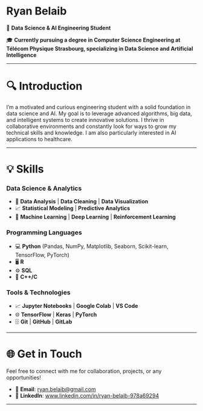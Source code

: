 # Ryan Belaib

📍 **Data Science & AI Engineering Student**  

🎓 **Currently pursuing a degree in **Computer Science Engineering** at **Télécom Physique Strasbourg**, specializing in **Data Science** and **Artificial Intelligence****  

---

# 🔍 **Introduction**

I’m a motivated and curious engineering student with a solid foundation in data science  and AI. My goal is to leverage advanced algorithms, big data, and intelligent systems to create innovative solutions. I thrive in collaborative environments and constantly look for ways to grow my technical skills and knowledge. I am also particularly interested in AI applications to healthcare.

---

# 💡 **Skills**

### **Data Science & Analytics**
- 🔢 **Data Analysis** | **Data Cleaning** | **Data Visualization**  
- 📈 **Statistical Modeling** | **Predictive Analytics**  
- 🧪 **Machine Learning** | **Deep Learning** | **Reinforcement Learning**

### **Programming Languages**
- 💻 **Python** (Pandas, NumPy, Matplotlib, Seaborn, Scikit-learn, TensorFlow, PyTorch)
- 🖥️ **R** 
- ⚙️ **SQL** 
- 🔧 **C++/C**

### **Tools & Technologies**
- 📈 **Jupyter Notebooks** | **Google Colab** | **VS Code**
- 🌐 **TensorFlow** | **Keras** | **PyTorch**
- 🗄️ **Git** | **GitHub** | **GitLab**


---

# 🌐 **Get in Touch**

Feel free to connect with me for collaboration, projects, or any opportunities!  
- 📧 **Email**: ryan.belaib@gmail.com  
- 💼 **LinkedIn**: www.linkedin.com/in/ryan-belaib-978a69294 


---

